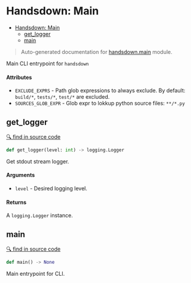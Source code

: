 # Handsdown: Main

- [Handsdown: Main](#handsdown-main)
  - [get_logger](#get_logger)
  - [main](#main)

> Auto-generated documentation for [handsdown.main](..//home/vlad/work/vemel/handsdown/handsdown/main.py) module.

Main CLI entrypoint for `handsdown`

#### Attributes

- `EXCLUDE_EXPRS` - Path glob expressions to always exclude.
  By default: `build/*`, `tests/*`, `test/*` are excluded.
- `SOURCES_GLOB_EXPR` - Glob expr to lokkup python source files: `**/*.py`

## get_logger

[🔍 find in source code](../handsdown/main.py#L22)

```python
def get_logger(level: int) -> logging.Logger
```
Get stdout stream logger.

#### Arguments

- `level` - Desired logging level.

#### Returns

A `logging.Logger` instance.

## main

[🔍 find in source code](../handsdown/main.py#L46)

```python
def main() -> None
```
Main entrypoint for CLI.

